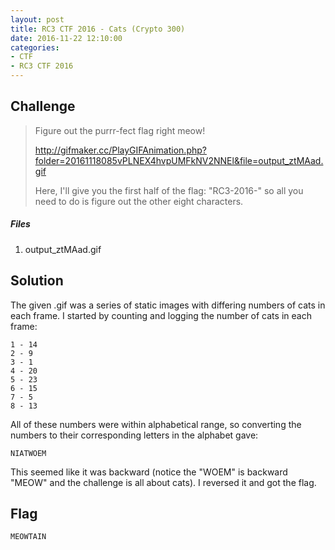 ```yaml
---
layout: post
title: RC3 CTF 2016 - Cats (Crypto 300)
date: 2016-11-22 12:10:00
categories: 
- CTF 
- RC3 CTF 2016
---
```


## Challenge

> Figure out the purrr-fect flag right meow!
>
> http://gifmaker.cc/PlayGIFAnimation.php?folder=20161118085vPLNEX4hvpUMFkNV2NNEl&file=output_ztMAad.gif
>
> Here, I'll give you the first half of the flag: "RC3-2016-" so all you need to do is figure out the other eight characters.

##### Files

1. output_ztMAad.gif


## Solution

The given .gif was a series of static images with differing numbers of cats in each frame.  I started by counting and logging the number of cats in each frame:

```none
1 - 14
2 - 9
3 - 1
4 - 20
5 - 23
6 - 15
7 - 5
8 - 13
```

All of these numbers were within alphabetical range, so converting the numbers to their corresponding letters in the alphabet gave:

`NIATWOEM`

This seemed like it was backward (notice the "WOEM" is backward "MEOW" and the challenge is all about cats).  I reversed it and got the flag.

## Flag
```none
MEOWTAIN
```